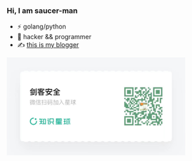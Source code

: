 ### Hi, I am saucer-man

- ⚡ golang/python
- 🔭 hacker && programmer
- ✍️ [this is my blogger](https://saucer-man.com/)

<img src="https://github.com/saucer-man/saucer-man/blob/main/image.png" width="400px">
